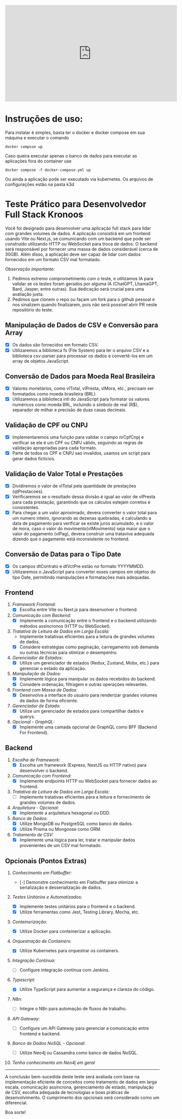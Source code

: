 <iframe width="560" height="315" src="https://www.youtube.com/embed/Cw5wgGA74WM?si=vATk0liWn9Z_gRvW" title="YouTube video player" frameborder="0" allow="accelerometer; autoplay; clipboard-write; encrypted-media; gyroscope; picture-in-picture; web-share" allowfullscreen></iframe>

# Instruções de uso:

Para instalar é simples, basta ter o docker e docker compose em sua máquina e executar o
comando 
```
docker compose up
```

Caso queira executar apenas o banco de dados para executar as aplicações fora do container use
```
docker compose -f docker-compose.yml up
```

Ou ainda a aplicação pode ser executado via kubernetes. Os arquivos de configurações estão na pasta k3d



# Teste Prático para Desenvolvedor Full Stack Kronoos

Você foi designado para desenvolver uma aplicação full stack para lidar com grandes volumes de dados. A aplicação consistirá em um frontend usando Vite ou Next.js, se comunicando com um backend que pode ser construído utilizando HTTP ou WebSocket para troca de dados. O backend será responsável por fornecer uma massa de dados considerável (cerca de 30GB). Além disso, a aplicação deve ser capaz de lidar com dados fornecidos em um formato CSV mal formatado.

*Observação Importante:*
1. Pedimos extremo comprometimento com o teste, e utilizamos IA para validar se os testes foram gerados por alguma IA (ChatGPT, LhamaGPT, Bard, Jasper, entre outras). Sua dedicação será crucial para uma avaliação justa.
2. Pedimos que clonem o repo ou façam um fork para o github pessoal e nos sinalizem quando finalizarem, pois não será possível abrir PR neste repositório do teste.

## Manipulação de Dados de CSV e Conversão para Array
 
- [x] Os dados são fornecidos em formato CSV.
- [x] Utilizaremos a biblioteca fs (File System) para ler o arquivo CSV e a biblioteca csv-parser para processar os dados e convertê-los em um array de objetos JavaScript.

## Conversão de Dados para Moeda Real Brasileira

- [x] Valores monetários, como vlTotal, vlPresta, vlMora, etc., precisam ser formatados como moeda brasileira (BRL).
- [x] Utilizaremos a biblioteca intl do JavaScript para formatar os valores numéricos como moeda BRL, incluindo o símbolo de real (R$), separador de milhar e precisão de duas casas decimais.

## Validação de CPF ou CNPJ

- [x] Implementaremos uma função para validar o campo nrCpfCnpj e verificar se ele é um CPF ou CNPJ válido, seguindo as regras de validação apropriadas para cada formato.
- [x] Parte de todos os CPF e CNPJ sao invalidos, usamos um script para gerar dados fictícios. 

## Validação de Valor Total e Prestações

- [x] Dividiremos o valor de vlTotal pela quantidade de prestações (qtPrestacoes).
- [x] Verificaremos se o resultado dessa divisão é igual ao valor de vlPresta para cada prestação, garantindo que os cálculos estejam corretos e consistentes.
- [x] Para chegar a um valor aproximado, devera converter o valor total para um numero inteiro, ignorando as dezenas quebradas, e calculando a data de pagamento para verificar se existe juros acumulado, e o valor de mora, caso o valor do movimento(vlMovimento) seja maior que o valor do pagamento (vlPag), devera construir uma trataviva adequada dizendo que o pagamento está inconsistente no frontend.

## Conversão de Datas para o Tipo Date

- [x] Os campos dtContrato e dtVctPre estão no formato YYYYMMDD.
- [x] Utilizaremos o JavaScript para converter esses campos em objetos do tipo Date, permitindo manipulações e formatações mais adequadas.

## Frontend

1. *Framework Frontend:*
   - [x] Escolha entre Vite ou Next.js para desenvolver o frontend.

2. *Comunicação com Backend:*
   - [x] Implemente a comunicação entre o frontend e o backend utilizando métodos assíncronos (HTTP ou WebSocket).

3. *Tratativa de Leitura de Dados em Larga Escala:*
   - Implemente tratativas eficientes para a leitura de grandes volumes de dados.
   - [x] Considere estratégias como paginação, carregamento sob demanda ou outras técnicas para otimizar o desempenho.

4. *Gerenciador de Estados:*
   - [x] Utilize um gerenciador de estados (Redux, Zustand, Mobx, etc.) para gerenciar o estado da aplicação.

5. *Manipulação de Dados:*
   - [x] Implemente lógica para manipular os dados recebidos do backend.
   - [x] Considere ordenação, filtragem e outras operações relevantes.

6. *Frontend com Massa de Dados:*
   - [x] Desenvolva a interface do usuário para renderizar grandes volumes de dados de forma eficiente.

7. *Gerenciador de Estado:*
   - [x] Utilize um gerenciador de estados para compartilhar dados e querys.

8. *Opcional - GraphQL:*
   - [x] Implemente uma camada opcional de GraphQL como BFF (Backend For Frontend).

## Backend

1. *Escolha de Framework:*
   - [x] Escolha um framework (Express, NestJS ou HTTP nativo) para desenvolver o backend.

2. *Comunicação com Frontend:*
   - [x] Implemente endpoints HTTP ou WebSocket para fornecer dados ao frontend.

3. *Tratativa de Leitura de Dados em Larga Escala:*
   - [ ] Implemente tratativas eficientes para a leitura e fornecimento de grandes volumes de dados.

4. *Arquitetura - Opcional:*
   - [x] Implemente a arquitetura hexagonal ou DDD.

5. *Banco de Dados:*
   - [x] Utilize MongoDB ou PostgreSQL como banco de dados.
   - [x] Utilize Prisma ou Mongoose como ORM.

6. *Tratamento de CSV:*
   - [x] Implemente uma lógica para ler, tratar e manipular dados provenientes de um CSV mal formatado.

## Opcionais (Pontos Extras)

1. *Conhecimento em Flatbuffer:*
   - [-] Demonstre conhecimento em Flatbuffer para otimizar a serialização e desserialização de dados.

2. *Testes Unitários e Automatizados:*
   - [x] Implemente testes unitários para o frontend e o backend.
   - [x] Utilize ferramentas como Jest, Testing Library, Mocha, etc.

3. *Conteinerização:*
   - [x] Utilize Docker para conteinerizar a aplicação.

4. *Orquestração de Containers:*
   - [x] Utilize Kubernetes para orquestrar os containers.

5. *Integração Contínua:*
   - [ ] Configure integração contínua com Jenkins.

6. *Typescript:*
   - [x] Utilize TypeScript para aumentar a segurança e clareza do código.

7. *N8n:*
   - [ ] Integre o N8n para automação de fluxos de trabalho.

8. *API Gateway:*
   - [ ] Configure um API Gateway para gerenciar a comunicação entre frontend e backend.

9. *Banco de Dados NoSQL - Opcional:*
   - [ ] Utilize Neo4j ou Cassandra como banco de dados NoSQL.

10. *Tenha conhecimento em Neo4j em geral*

---

A conclusão bem-sucedida deste teste será avaliada com base na implementação eficiente de conceitos como tratamento de dados em larga escala, comunicação assíncrona, gerenciamento de estado, manipulação de CSV, escolha adequada de tecnologias e boas práticas de desenvolvimento. O cumprimento dos opcionais será considerado como um diferencial.

Boa sorte!
